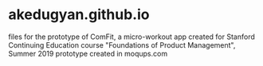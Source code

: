 # akedugyan.github.io
files for the prototype of ComFit, a micro-workout app 
created for Stanford Continuing Education course "Foundations of Product Management", Summer 2019
prototype created in moqups.com
